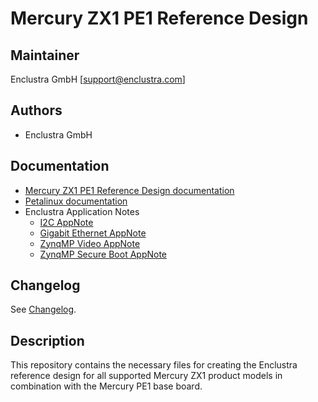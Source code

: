 # Mercury ZX1 PE1 Reference Design

## Maintainer

Enclustra GmbH [support@enclustra.com]

## Authors

* Enclustra GmbH

## Documentation

* [Mercury ZX1 PE1 Reference Design documentation](./reference_design/doc/Mercury_ZX1_PE1.pdf)
* [Petalinux documentation](https://github.com/enclustra/PetalinuxDocumentation)
* Enclustra Application Notes
  - [I2C AppNote](https://github.com/enclustra/I2CAppNote)
  - [Gigabit Ethernet AppNote](https://github.com/enclustra/GigabitEthernetAppNote)
  - [ZynqMP Video AppNote](https://github.com/enclustra/ZynqMpVideoAppNote)
  - [ZynqMP Secure Boot AppNote](https://github.com/enclustra/ZynqMPSecureBootAppNote)

## Changelog
See [Changelog](changelog.md).

## Description
This repository contains the necessary files for creating the Enclustra reference design for all supported Mercury ZX1 product models in combination with the Mercury PE1 base board.
